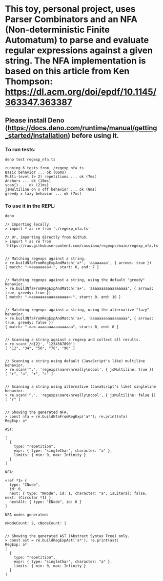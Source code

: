 # This toy, personal project, uses Parser Combinators and an NFA (Non-deterministic Finite Automatum) to parse and evaluate regular expressions against a given string. The NFA implementation is based on this article from Ken Thompson: https://dl.acm.org/doi/epdf/10.1145/363347.363387

## Please install Deno (https://docs.deno.com/runtime/manual/getting_started/installation) before using it.

### To run tests:

```
deno test regexp_nfa.ts

running 6 tests from ./regexp_nfa.ts
Basic behavior ... ok (66ms)
Multi-level (> 2) repetitions ... ok (7ms)
Anchors ... ok (15ms)
scan() ... ok (21ms)
jsMultiline on x off behavior ... ok (8ms)
greedy x lazy behavior ... ok (7ms)
```

### To use it in the REPL:

```
deno

// Importing locally.
> import * as re from './regexp_nfa.ts'

// Or, importing directly from Github.
> import * as re from 'https://raw.githubusercontent.com/cassiano/regexps/main/regexp_nfa.ts'


// Matching regexps against a string.
> re.buildNfaFromRegExpAndMatch('a*', 'aaaaaaaa', { arrows: true })
{ match: "->aaaaaaaa<-", start: 0, end: 7 }


// Matching regexps against a string, using the default "greedy" behavior.
> re.buildNfaFromRegExpAndMatch('a+', 'aaaaaaaaaaaaaaaaa', { arrows: true, greedy: true })
{ match: "->aaaaaaaaaaaaaaaaa<-", start: 0, end: 16 }


// Matching regexps against a string, using the alternative "lazy" behavior.
> re.buildNfaFromRegExpAndMatch('a+', 'aaaaaaaaaaaaaaaaa', { arrows: true, greedy: false })
{ match: "->a<-aaaaaaaaaaaaaaaa", start: 0, end: 0 }


// Scanning a string against a regexp and collect all results.
> re.scan('/d{2}', '1234567890')
[ "12", "34", "56", "78", "90" ]


// Scanning a string using default (JavaScript's like) multiline behavior.
> re.scan('^.', 'regexps\nare\nreally\ncool', { jsMultiline: true })
[ "r", "a", "r", "c" ]


// Scanning a string using alternative (JavaScript's like) singleline behavior.
> re.scan('^.', 'regexps\nare\nreally\ncool', { jsMultiline: false })
[ "r" ]


// Showing the generated NFA.
> const nfa = re.buildNfaFromRegExp('a*'); re.print(nfa)
RegExp: a*

AST:

[
  {
    type: "repetition",
    expr: { type: "singleChar", character: "a" },
    limits: { min: 0, max: Infinity }
  }
]

NFA:

<ref *1> {
  type: "CNode",
  id: 0,
  next: { type: "NNode", id: 1, character: "a", isLiteral: false, next: [Circular *1] },
  nextAlt: { type: "ENode", id: 0 }
}

NFA nodes generated:

nNodeCount: 2, cNodeCount: 1


// Showing the generated AST (Abstract Syntax Tree) only.
> const ast = re.buildRegExpAst('a*'); re.print(ast)
RegExp: a*
[
  {
    type: "repetition",
    expr: { type: "singleChar", character: "a" },
    limits: { min: 0, max: Infinity }
  }
]
```
